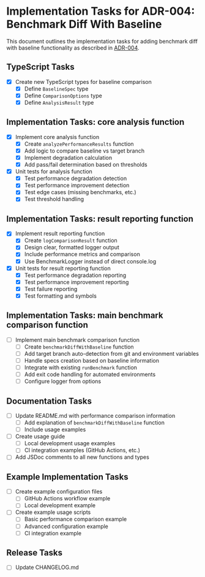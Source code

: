 # Implementation Tasks for ADR-004: Benchmark Diff With Baseline

This document outlines the implementation tasks for adding benchmark diff with baseline functionality as described in [ADR-004](./adr-004-benchmark-diff-with-baseline.en.md).


## TypeScript Tasks

- [x] Create new TypeScript types for baseline comparison
  - [x] Define `BaselineSpec` type
  - [x] Define `ComparisonOptions` type
  - [x] Define `AnalysisResult` type

## Implementation Tasks: core analysis function

- [x] Implement core analysis function
  - [x] Create `analyzePerformanceResults` function
  - [x] Add logic to compare baseline vs target branch
  - [x] Implement degradation calculation
  - [x] Add pass/fail determination based on thresholds

- [x] Unit tests for analysis function
  - [x] Test performance degradation detection
  - [x] Test performance improvement detection
  - [x] Test edge cases (missing benchmarks, etc.)
  - [x] Test threshold handling

## Implementation Tasks: result reporting function

- [x] Implement result reporting function
  - [x] Create `logComparisonResult` function
  - [x] Design clear, formatted logger output
  - [x] Include performance metrics and comparison
  - [x] Use BenchmarkLogger instead of direct console.log

- [x] Unit tests for result reporting function
  - [x] Test performance degradation reporting
  - [x] Test performance improvement reporting
  - [x] Test failure reporting
  - [x] Test formatting and symbols

## Implementation Tasks: main benchmark comparison function

- [ ] Implement main benchmark comparison function
  - [ ] Create `benchmarkDiffWithBaseline` function
  - [ ] Add target branch auto-detection from git and environment variables
  - [ ] Handle specs creation based on baseline information
  - [ ] Integrate with existing `runBenchmark` function
  - [ ] Add exit code handling for automated environments
  - [ ] Configure logger from options

## Documentation Tasks

- [ ] Update README.md with performance comparison information
  - [ ] Add explanation of `benchmarkDiffWithBaseline` function
  - [ ] Include usage examples

- [ ] Create usage guide
  - [ ] Local development usage examples
  - [ ] CI integration examples (GitHub Actions, etc.)

- [ ] Add JSDoc comments to all new functions and types

## Example Implementation Tasks

- [ ] Create example configuration files
  - [ ] GitHub Actions workflow example
  - [ ] Local development example

- [ ] Create example usage scripts
  - [ ] Basic performance comparison example
  - [ ] Advanced configuration example
  - [ ] CI integration example

## Release Tasks

- [ ] Update CHANGELOG.md
